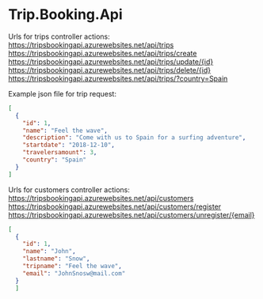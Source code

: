 # Trip.Booking.Api
Urls for trips controller actions:<br/>
https://tripsbookingapi.azurewebsites.net/api/trips <br/>
https://tripsbookingapi.azurewebsites.net/api/trips/create<br/>
https://tripsbookingapi.azurewebsites.net/api/trips/update/{id}<br/>
https://tripsbookingapi.azurewebsites.net/api/trips/delete/{id}<br/>
https://tripsbookingapi.azurewebsites.net/api/trips/?country=Spain

Example json file for trip request:
```json
[
  {
    "id": 1,
    "name": "Feel the wave",
    "description": "Come with us to Spain for a surfing adventure",
    "startdate": "2018-12-10",
    "travelersamount": 3,
    "country": "Spain"
  }
]
```
Urls for customers controller actions:<br/>
https://tripsbookingapi.azurewebsites.net/api/customers<br/>
https://tripsbookingapi.azurewebsites.net/api/customers/register<br/>
https://tripsbookingapi.azurewebsites.net/api/customers/unregister/{email}<br/>

```json
[
  {
    "id": 1,
    "name": "John",
    "lastname": "Snow",
    "tripname": "Feel the wave",
    "email": "JohnSnosw@mail.com"
  }
  ]
  ```
